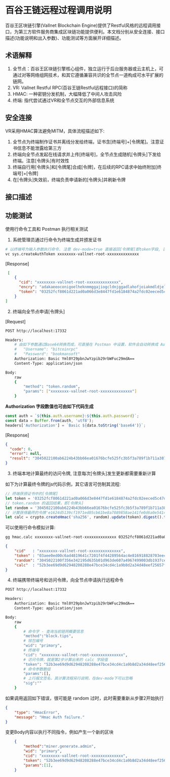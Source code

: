 # 百谷王链远程过程调用说明

百谷王区块链引擎(Vallnet Blockchain Engine)提供了Restful风格的远程调用接口，为第三方软件服务商集成区块链功能提供便利。本文档分别从安全连接、接口描述(功能说明和出入参数)、功能测试等方面展开详细描述。

## 术语解释

1. 全节点：百谷王区块链引擎核心组件，独立运行于后台服务器或云主机上，可通过对等网络组网技术，和其它遵循兼容共识的全节点一道构成可水平扩展的链网。
2. VR: Vallnet Restful RPC(百谷王链Restful远程接口)的简称
3. HMAC: 一种密钥分发机制，大幅降低了中间人攻击风险
4. 终端: 指代尝试通过VR和全节点交互的外部信息系统

## 安全连接

VR采用HMAC算法避免MITM，具体流程描述如下:
1. 全节点为终端制作证书并离线分发给终端，证书含[终端号]+[令牌尾]。注意证书信息不能泄露给第三方
2. 终端向全节点发起在线请求并上传[终端号]，全节点生成随机[令牌头]下发给终端。注意[令牌头]有时效性
3. 终端自行用[令牌头]和[令牌尾]合成[令牌]，在后续的RPC请求中始终附加[终端号]+[令牌]
4. 在[令牌头]失效前，终端负责申请新的[令牌头]并刷新令牌

## 接口描述

## 功能测试

使用行命令工具和 Postman 执行相关测试

1. 系统管理员通过行命令为终端生成并颁发证书

```bash
# 以终端号为输入参数执行命令. 注意 dev-mode=true 直接返回[令牌尾]即token字段, 否则要通过解密 encry 得到
vc sys.createAuthToken xxxxxxxx-vallnet-root-xxxxxxxxxxxxxx
```

[Response]
```json
 [
    {
      "cid": "xxxxxxxx-vallnet-root-xxxxxxxxxxxxxx",
      "encry": "adakaeeoconigoelheknmmggajiogcldnjggadlahofjoiakmdldjeldjnfhmgmjhnlopoemodbmhiiccffhcmnhdigmnpfaolmfibfonjphbgkimcejcplemfpeobnnfghifgkhfehbbgeanefdpghghpkbkopn",
      "token": "03252fcf8061d221ad0a066d3e8447fd1e6184874a2fdc02eeced5c47d14bd8462"
    }
]
```

2. 终端向全节点申请[令牌头]

[Request]
```bash
POST http://localhost:17332

Headers:
    # 由如下参数通过Base64转换而成，可直接在 Postman 中设置，软件会自动转换成 Authorization 参数：
    #   "Username": "bitcoinrpc"
    #   "Password": "bookmansoft"
    Authorization: Basic Yml0Y29pbnJwYzpib29rbWFuc29mdA==
    Content-Type: application/json

Body: 
    raw
    {
	    "method": "token.random",
	    "params": ["xxxxxxxx-vallnet-root-xxxxxxxxxxxxxx"]
    }
```

**Authorization 字段数值也可由如下代码生成**
```js
const auth = `${this.auth.username}:${this.auth.password}`;
const data = Buffer.from(auth, 'utf8');
headers['Authorization'] = `Basic ${data.toString('base64')}`;
```

[Response]
```json
{
  "code": 0,
  "error": null,
  "result": "3045022100ab6224b43bb66ea01676bcfe525fc3b5f3a789f1b711a38750d228f14bb0077b02202212e02118cf2ace64061cbd53fd051404875ff965464bded02269d2008c7080"
}
```

3. 终端本地计算最终的访问令牌, 注意每次[令牌头]发生更新都需要重新计算

如下为计算最终令牌的js代码示例，其它语言可仿制其流程:
```js
// 终端获颁证书中的[令牌尾]
let token = '03252fcf8061d221ad0a066d3e8447fd1e6184874a2fdc02eeced5c47d14bd8462';
// token.random 的返回结果，即[令牌头]
let random = '3045022100ab6224b43bb66ea01676bcfe525fc3b5f3a789f1b711a38750d228f14bb0077b02202212e02118cf2ace64061cbd53fd051404875ff965464bded02269d2008c7080';
// 计算获得最终的令牌'e1624d5139cf1971ed05cb61be8a7889858ae141fe0d6a0e5414309917e2d971'
let calc = crypto.createHmac('sha256', random).update(token).digest().toString('hex');
```

可以使用行命令模拟计算:
```bash
gg hmac.calc xxxxxxxx-vallnet-root-xxxxxxxxxxxxxx 03252fcf8061d221ad0a066d3e8447fd1e6184874a2fdc02eeced5c47d14bd8462 3045022100ab6224b43bb66ea01676bcfe525fc3b5f3a789f1b711a38750d228f14bb0077b02202212e02118cf2ace64061cbd53fd051404875ff965464bded02269d2008c7080
```

```json
{ 
    "cid"   : "xxxxxxxx-vallnet-root-xxxxxxxxxxxxxx",
    "token" : "03aee0ed00c6ad4819641c7201f4f44289564ac4e816918828703eecf49e382d08",
    "random": "3045022100f356e342195d635b01d963de607a4967499003db1937ce961e6cca6922df98c8022029523cdd3753aa378511e2282b35148184ff3fbc91f18ff9da2cbb69d01979c3",
    "calc"  : "52b3ee69d9d62948208288e47bce34cd4c1a9b8d2a34d48eef25657fe6650078" 
}
```

4. 终端携带终端号和访问令牌，向全节点申请执行远程命令

```bash
POST http://localhost:17332

Headers:
    Authorization: Basic Yml0Y29pbnJwYzpib29rbWFuc29mdA==
    Content-Type: application/json

Body: 
    raw
    {
        # 命令字 - 查询当前链网概要信息
        "method":"block.tips",
        # 钱包编号 
        "wid": "primary",
        # 终端号
        "cid": "xxxxxxxx-vallnet-root-xxxxxxxxxxxxxx",
        # 访问令牌，就是第2步计算出来的 calc 字段值
        "token": "52b3ee69d9d62948208288e47bce34cd4c1a9b8d2a34d48eef25657fe6650078",
        # 命令参数数组
        "params":[],
        # 上行报文签名，其计算流程另行说明，在dev-mode下可以忽略
        "sig":""
    }
```

如果调用返回如下错误，很可能是 random 过时，此时需要重新从步骤2开始执行
```json
{
    "type": "HmacError",
    "message": "Hmac Auth failure."            
}
```

变更Body内容以执行不同指令，例如产生一个新的区块
```json
    {
        "method":"miner.generate.admin",
        "wid": "primary",
        "cid": "xxxxxxxx-vallnet-root-xxxxxxxxxxxxxx",
        "token": "52b3ee69d9d62948208288e47bce34cd4c1a9b8d2a34d48eef25657fe6650078",
        "params":[1],
    }
```
